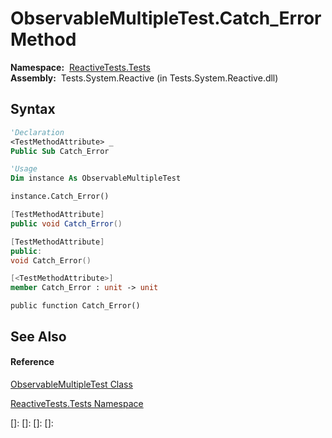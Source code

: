 # ObservableMultipleTest.Catch\_Error Method

**Namespace:**  [ReactiveTests.Tests](ReactiveTests.Tests\ReactiveTests.Tests.md)  
**Assembly:**  Tests.System.Reactive (in Tests.System.Reactive.dll)

## Syntax

```vb
'Declaration
<TestMethodAttribute> _
Public Sub Catch_Error
```

```vb
'Usage
Dim instance As ObservableMultipleTest

instance.Catch_Error()
```

```csharp
[TestMethodAttribute]
public void Catch_Error()
```

```c++
[TestMethodAttribute]
public:
void Catch_Error()
```

```fsharp
[<TestMethodAttribute>]
member Catch_Error : unit -> unit 
```

```jscript
public function Catch_Error()
```

## See Also

#### Reference

[ObservableMultipleTest Class](ObservableMultipleTest\ObservableMultipleTest.md)

[ReactiveTests.Tests Namespace](ReactiveTests.Tests\ReactiveTests.Tests.md)

[]: 
[]: 
[]: 
[]: 